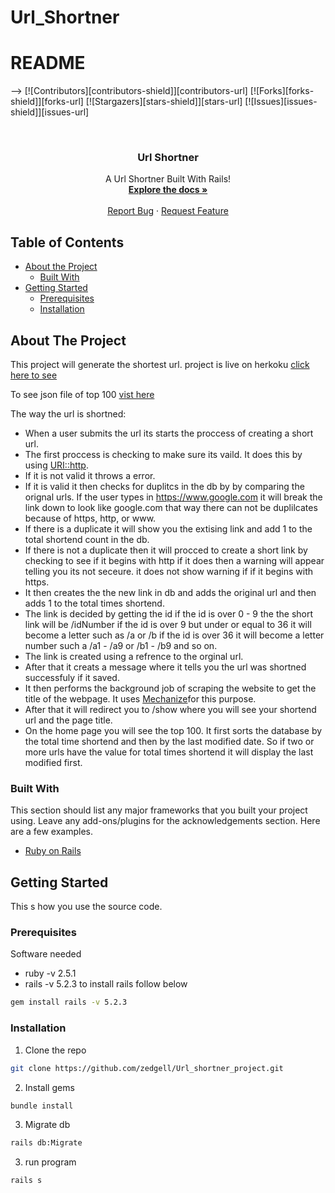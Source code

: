 # Url_Shortner
# README
-->
[![Contributors][contributors-shield]][contributors-url]
[![Forks][forks-shield]][forks-url]
[![Stargazers][stars-shield]][stars-url]
[![Issues][issues-shield]][issues-url]


<!-- PROJECT LOGO -->
<br />
<p align="center">
  <h3 align="center">Url Shortner</h3>

  <p align="center">
    A Url Shortner Built With Rails!
    <br />
    <a href="https://github.com/othneildrew/Best-README-Template"><strong>Explore the docs »</strong></a>
    <br />
    <br />
    <a href="https://github.com/zedgell/Url_shortner_project/issues">Report Bug</a>
    ·
    <a href="https://github.com/zedgell/Url_shortner_project/issues">Request Feature</a>
  </p>
</p>



<!-- TABLE OF CONTENTS -->
## Table of Contents

* [About the Project](#about-the-project)
  * [Built With](#built-with)
* [Getting Started](#getting-started)
  * [Prerequisites](#prerequisites)
  * [Installation](#installation)



<!-- ABOUT THE PROJECT -->
## About The Project

This project will generate the shortest url. project is live on herkoku [click here to see](https://url-shortener-zedgell.herokuapp.com/)

To see json file of top 100 [vist here](https://url-shortener-zedgell.herokuapp.com/top.json)

The way the url is shortned:
* When a user submits the url its starts the proccess of creating a short url.
* The first proccess is checking to make sure its vaild. It does this by using [URI::http](https://docs.ruby-lang.org/en/2.1.0/URI.html).
* If it is not valid it throws a error.
* If it is valid it then checks for duplitcs in the db by by comparing the orignal urls. If the user types in https://www.google.com it will break the link down to look like google.com that way there can not be duplilcates because of https, http, or www.
* If there is a duplicate it will show you the extising link and add 1 to the total shortend count in the db.
* If there is not a duplicate then it will procced to create a short link by checking to see if it begins with http if it does then a warning will appear telling you its not seceure. it does not show warning if if it begins with https.
* It then creates the the new link in db and adds the original url and then adds 1 to the total times shortend.
* The link is decided by getting the id if the id is over 0 - 9 the the short link will be /idNumber if the id is over 9 but under or equal to 36 it will become a letter such as /a or /b if the id is over 36 it will become a letter number such a /a1 - /a9 or /b1 - /b9 and so on.
* The link is created using a refrence to the orginal url.
* After that it creats a message where it tells you the url was shortned successfuly if it saved.
* It then performs the background job of scraping the website to get the title of the webpage. It uses [Mechanize](https://www.rubydoc.info/github/sparklemotion/mechanize/master)for this purpose.
* After that it will redirect you to /show where you will see your shortend url and the page title.
* On the home page you will see the top 100. It first sorts the database by the total time shortend and then by the last modified date. So if two or more urls have the value for total times shortend it will display the last modified first.

### Built With
This section should list any major frameworks that you built your project using. Leave any add-ons/plugins for the acknowledgements section. Here are a few examples.
* [Ruby on Rails](https://rubyonrails.org/)



<!-- GETTING STARTED -->
## Getting Started

This s how you use the source code.

### Prerequisites

Software needed
* ruby -v 2.5.1
* rails -v 5.2.3
to install rails follow below
```sh
gem install rails -v 5.2.3
```

### Installation

1. Clone the repo
```sh
git clone https://github.com/zedgell/Url_shortner_project.git
```
2. Install gems
```sh
bundle install
```
3. Migrate db
```sh
rails db:Migrate
```
3. run program
```sh
rails s
```